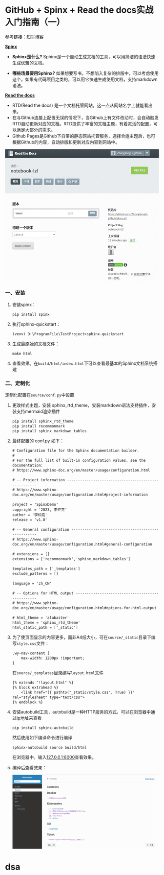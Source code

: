# GitHub + Spinx + Read the docs实战入门指南（一）

参考链接：[知乎博客](https://zhuanlan.zhihu.com/p/618869114)

**<u>Spinx</u>**

- **Sphinx是什么?** Sphinx是一个自动生成文档的工具，可以用简洁的语法快速生成优雅的文档。

- **哪些场景要用Sphinx?** 如果想要写书，不想陷入复杂的排版中，可以考虑使用这个。如果有代码项目之类的，可以用它快速生成使用文档，支持markdown语法。

**<u>Read the docs</u>**

- RTD(Read the docs) 是一个文档托管网站，这一点从网站名字上就能看出来。
- 在与Github连接上配置无误的情况下，当Github上有文件改动时，会自动触发RTD自动更新对应的文档。RTD提供了丰富的文档主题，有着灵活的配置，可以满足大部分的需求。
- Github Pages是Github下自带的静态网站托管服务，选择合适主题后，也可根据Github的内容，自动排版和更新对应内容到网站中。

![](../figs.assets/image-20230508121129552.png)

### 一、安装

1. 安装spinx：

   ```
   pip install spinx
   ```

2. 执行sphinx-quickstart：

   ```
   (venv) D:\ProgramFile\TestProject>sphinx-quickstart
   ```

3. 生成最原始的文档文件：

   ```
   make html
   ```

4. 查看效果。在`build/html/index.html`下可以查看最基本的Sphinx文档系统搭建

### 二、定制化

定制化配置在`source/conf.py`中设置

1. 更改样式主题，安装 sphinx_rtd_theme，安装markdown语法支持插件，安装支持mermaid渲染插件

   ```
   pip install sphinx_rtd_theme
   pip install recommonmark
   pip install sphinx_markdown_tables
   ```

2. 最终配置的 conf.py 如下：

   ```
   # Configuration file for the Sphinx documentation builder.
   #
   # For the full list of built-in configuration values, see the documentation:
   # https://www.sphinx-doc.org/en/master/usage/configuration.html
   
   # -- Project information -----------------------------------------------------
   # https://www.sphinx-doc.org/en/master/usage/configuration.html#project-information
   
   project = 'SpinxDemo'
   copyright = '2023, 李仲亮'
   author = '李仲亮'
   release = 'v1.0'
   
   # -- General configuration ---------------------------------------------------
   # https://www.sphinx-doc.org/en/master/usage/configuration.html#general-configuration
   
   # extensions = []
   extensions = ['recommonmark','sphinx_markdown_tables']
   
   templates_path = ['_templates']
   exclude_patterns = []
   
   language = 'zh_CN'
   
   # -- Options for HTML output -------------------------------------------------
   # https://www.sphinx-doc.org/en/master/usage/configuration.html#options-for-html-output
   
   # html_theme = 'alabaster'
   html_theme = 'sphinx_rtd_theme'
   html_static_path = ['_static']
   ```

3. 为了使页面显示的内容更多，而非A4纸大小，可在`source/_static`目录下编写`style.css`文件：

   ```
   .wy-nav-content {
       max-width: 1200px !important;
   }
   ```

   在`source/_templates`目录编写`layout.html`文件

   ```
   {% extends "!layout.html" %}
   {% block extrahead %}
       <link href="{{ pathto("_static/style.css", True) }}" rel="stylesheet" type="text/css">
   {% endblock %}
   ```

4. 安装autobuild工具，autobuild是一种HTTP服务的方式，可以在浏览器中通过ip地址来查看

   ```
   pip install sphinx-autobuild
   ```

   然后使用如下编译命令进行编译

   ```
   sphinx-autobuild source build/html
   ```

   在浏览器中，输入[127.0.0.1:8000](http://127.0.0.1:8000)查看效果。

5. 编译后查看效果：

   ![](../figs.assets/image-20230508165704941.png)

# dsa

